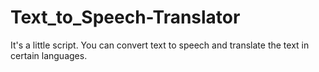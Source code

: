 # Text_to_Speech-Translator
It's a  little script.
You can convert text to speech and translate the text in certain languages.
